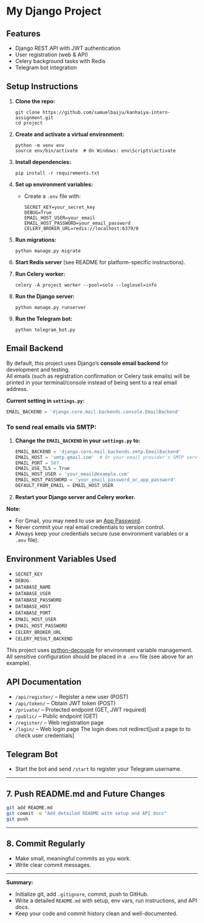 # My Django Project

## Features
- Django REST API with JWT authentication
- User registration (web & API)
- Celery background tasks with Redis
- Telegram bot integration

## Setup Instructions

1. **Clone the repo:**
   ```
   git clone https://github.com/samuelbaiju/kanhaiya-intern-assignment.git
   cd project
   ```

2. **Create and activate a virtual environment:**
   ```
   python -m venv env
   source env/bin/activate  # On Windows: env\Scripts\activate
   ```

3. **Install dependencies:**
   ```
   pip install -r requirements.txt
   ```

4. **Set up environment variables:**
   - Create a `.env` file with:
     ```
     SECRET_KEY=your_secret_key
     DEBUG=True
     EMAIL_HOST_USER=your_email
     EMAIL_HOST_PASSWORD=your_email_password
     CELERY_BROKER_URL=redis://localhost:6379/0
     ```

5. **Run migrations:**
   ```
   python manage.py migrate
   ```

6. **Start Redis server** (see README for platform-specific instructions).

7. **Run Celery worker:**
   ```
   celery -A project worker --pool=solo --loglevel=info
   ```

8. **Run the Django server:**
   ```
   python manage.py runserver
   ```

9. **Run the Telegram bot:**
   ```
   python telegram_bot.py
   ```

## Email Backend

By default, this project uses Django’s **console email backend** for development and testing.  
All emails (such as registration confirmation or Celery task emails) will be printed in your terminal/console instead of being sent to a real email address.

**Current setting in `settings.py`:**
```python
EMAIL_BACKEND = 'django.core.mail.backends.console.EmailBackend'
```

### To send real emails via SMTP:

1. **Change the `EMAIL_BACKEND` in your `settings.py` to:**
    ```python
    EMAIL_BACKEND = 'django.core.mail.backends.smtp.EmailBackend'
    EMAIL_HOST = 'smtp.gmail.com'  # Or your email provider's SMTP server
    EMAIL_PORT = 587
    EMAIL_USE_TLS = True
    EMAIL_HOST_USER = 'your_email@example.com'
    EMAIL_HOST_PASSWORD = 'your_email_password_or_app_password'
    DEFAULT_FROM_EMAIL = EMAIL_HOST_USER
    ```
2. **Restart your Django server and Celery worker.**

**Note:**  
- For Gmail, you may need to use an [App Password](https://support.google.com/accounts/answer/185833?hl=en).
- Never commit your real email credentials to version control.
- Always keep your credentials secure (use environment variables or a `.env` file).

## Environment Variables Used

- `SECRET_KEY`
- `DEBUG`
- `DATABASE_NAME`
- `DATABASE_USER`
- `DATABASE_PASSWORD`
- `DATABASE_HOST`
- `DATABASE_PORT`
- `EMAIL_HOST_USER`
- `EMAIL_HOST_PASSWORD`
- `CELERY_BROKER_URL`
- `CELERY_RESULT_BACKEND`

This project uses [python-decouple](https://github.com/henriquebastos/python-decouple) for environment variable management.  
All sensitive configuration should be placed in a `.env` file (see above for an example).

## API Documentation

- `/api/register/` – Register a new user (POST)
- `/api/token/` – Obtain JWT token (POST)
- `/private/` – Protected endpoint (GET, JWT required)
- `/public/` – Public endpoint (GET)
- `/register/` – Web registration page
- `/login/` – Web login page
The login does not redirect[just a page to to check user credentials]

## Telegram Bot

- Start the bot and send `/start` to register your Telegram username.

---

## 7. **Push README.md and Future Changes**

```sh
git add README.md
git commit -m "Add detailed README with setup and API docs"
git push
```

---

## 8. **Commit Regularly**

- Make small, meaningful commits as you work.
- Write clear commit messages.

---

**Summary:**  
- Initialize git, add `.gitignore`, commit, push to GitHub.
- Write a detailed `README.md` with setup, env vars, run instructions, and API docs.
- Keep your code and commit history clean and well-documented.
